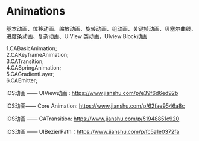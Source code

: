 # Animations
基本动画、位移动画、缩放动画、旋转动画、组动画、关键帧动画、贝塞尔曲线、进度条动画、复杂动画、UIView 类动画，UIview Block动画

1.CABasicAnimation;  
2.CAKeyframeAnimation;    
3.CATransition;  
4.CASpringAnimation;  
5.CAGradientLayer;  
6.CAEmitter;  


iOS动画 —— UIView动画 : https://www.jianshu.com/p/e39f6d6ed92b  

iOS动画—— Core Animation: https://www.jianshu.com/p/62fae9546a8c

iOS动画 —— CATransition: https://www.jianshu.com/p/51948851c920

iOS动画 —— UIBezierPath：https://www.jianshu.com/p/fc5a1e0372fa